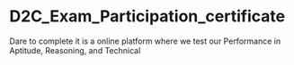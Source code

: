 # D2C_Exam_Participation_certificate
Dare to complete it is a online platform where we test our Performance in Aptitude, Reasoning, and Technical
